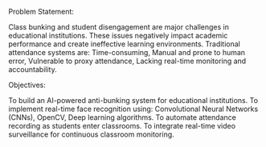 Problem Statement:

Class bunking and student disengagement are major challenges in educational institutions.
These issues negatively impact academic performance and create ineffective learning environments.
Traditional attendance systems are:
  Time-consuming,
  Manual and prone to human error,
  Vulnerable to proxy attendance,
  Lacking real-time monitoring and accountability.


Objectives:

To build an AI-powered anti-bunking system for educational institutions.
To implement real-time face recognition using:
  Convolutional Neural Networks (CNNs),
  OpenCV,
  Deep learning algorithms.
To automate attendance recording as students enter classrooms.
To integrate real-time video surveillance for continuous classroom monitoring.
